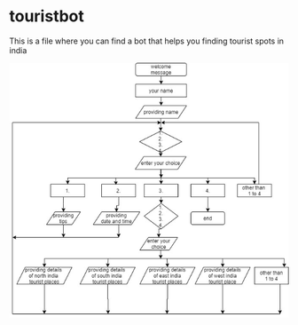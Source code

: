 # touristbot
This is a file where you can find a bot that helps you finding tourist spots in india


![](https://github.com/sasi-0453/touristbot/blob/main/touristbot.uml.jpg)

